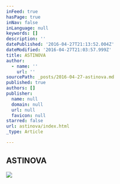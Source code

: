 ```yaml
---
inFeed: true
hasPage: true
inNav: false
inLanguage: null
keywords: []
description: ''
datePublished: '2016-04-27T21:13:52.004Z'
dateModified: '2016-04-27T21:03:57.999Z'
title: ASTINOVA
author:
  - name: ''
    url: ''
sourcePath: _posts/2016-04-27-astinova.md
published: true
authors: []
publisher:
  name: null
  domain: null
  url: null
  favicon: null
starred: false
url: astinova/index.html
_type: Article

---
```

## ASTINOVA
![](https://s3-us-west-2.amazonaws.com/the-grid-img/p/2b301d0e622b5e6661b915db86daccb2c4e4c448.png)